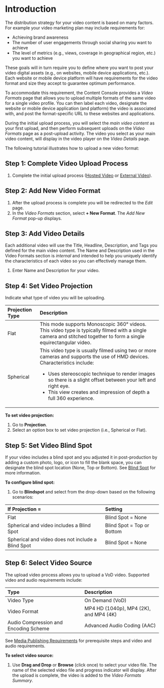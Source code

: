 # Introduction

The distribution strategy for your video content is based on many factors. For example your video marketing plan may include requirements for:

* Achieving brand awareness
* The number of user engagements through social sharing you want to achieve
* The level of metrics (e.g., views, coverage in geographical region, etc.) you want to achieve

These goals will in turn require you to define where you want to post your video digital assets (e.g., on websites, mobile device applications, etc.). Each website or mobile device platform will have requirements for the video format and size they accept to guarantee optimum performance.

To accommodate this requirement, the Content Console provides a *Video Formats* page that allows you to upload multiple formats of the same video for a single video profile. You can then label each video, designate the website or mobile device application (and platform) the video is associated with, and post the format-specific URL to these websites and applications.

During the initial upload process, you will select the *main video content* as your first upload, and then perform subsequent uploads on the *Video Formats* page as a post-upload activity. The video you select as your main video content, will display in the video player on the *Video Details* page.

The following tutorial illustrates how to upload a new video format:

## Step 1: Complete Video Upload Process

1. Complete the initial upload process ([Hosted Video](publishhostedvideo.md) or [External Video](publishexternalvideo.md)).

## Step 2: Add New Video Format

1. After the upload process is complete you will be redirected to the *Edit* page.
2. In the *Video Formats* section, select **+ New Format**. The *Add New Format* pop-up displays.

## Step 3: Add Video Details

Each additional video will use the Title, Headline, Description, and Tags you defined for the main video content. The Name and Description used in the Video Formats section is *internal* and intended to help you uniquely identify the characteristics of each video so you can effectively manage them.

1. Enter Name and Description for your video.

## Step 4: Set Video Projection

Indicate what type of video you will be uploading.

| Projection Type         | Description |
|:----------------|:--------------------------------------|
| Flat     | This mode supports Monoscopic 360° videos. This video type is typically filmed with a single camera and stitched together to form a single equirectangular video.   |
| Spherical      | This video type is usually filmed using two or more cameras and supports the use of HMD devices.     Characteristics include: <p></p><ul><li>Uses stereoscopic technique to render images so there is a slight offset between your left and right eye.</li> <li>This view creates and impression of depth a full 360 experience.</li></ul>

**To set video projection:**

1. Go to **Projection**.
2. Select an option box to set video projection (i.e., Spherical or Flat).

## Step 5: Set Video Blind Spot

If your video includes a blind spot and you adjusted it in post-production by adding a custom photo, logo, or icon to fill the blank space, you can designate the blind spot location (None, Top or Bottom). See [Blind Spot](terms.md#blind-spot) for more information.

**To configure blind spot:**

1. Go to **Blindspot** and select from the drop-down based on the following scenarios:

| If Projection =             | Setting   |
|:-----------------|:-------------------------------------|
| Flat      | Blind Spot = None            |
| Spherical and video includes a Blind Spot   | Blind Spot = Top or Bottom |
| Spherical and video does not include a Blind Spot   | Blind Spot = None     |

## Step 6: Select Video Source

The upload video process allows you to upload a VoD video. Supported video and audio requirements include:

| Type         | Description            |
|:-----------------|:-------------------------------------|
| Video Type      | On Demand (VoD)             |
| Video Format    | MP4 HD (1040p), MP4 (2K), and MP4 (4K) |
| Audio Compression and Encoding Scheme        | Advanced Audio Coding (AAC)                             |

See [Media Publishing Requirements](mediapublishrequirements.md) for prerequisite steps and video and audio requirements.

**To select video source:**

1. Use **Drag and Drop** or **Browse** (click once) to select your video file. The name of the selected video file and progress indicator will display. After the upload is complete, the video is added to the *Video Formats Summary*.
